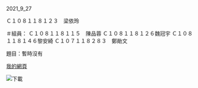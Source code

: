 2021_9_27

Ｃ１０８１１８１２３　梁依玲

＃組員：
Ｃ１０８１１８１１５　陳品蓉
Ｃ１０８１１８１２６魏冠宇
Ｃ１０８１１８１４６黎安綺
Ｃ１０７１１８２８３　鄭勛文

題目：暫時沒有

[我的網頁](https://www.nkust.edu.tw/)

![下載](https://user-images.githubusercontent.com/71630456/134865414-321efc0f-d035-4b1e-ad46-39b1ab3a66df.jpg)
